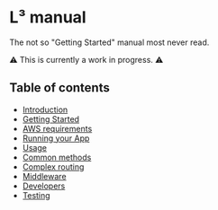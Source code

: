 # L³ manual

The not so "Getting Started" manual most never read.

:warning: This is currently a work in progress. :warning:

## Table of contents

- [Introduction](Introduction.md)
- [Getting Started](GettingStarted.md)
- [AWS requirements](AWSRequirements.md)
- [Running your App](RunningYourApp.md)
- [Usage](Usage.md)
- [Common methods](CommonMethods.md)
- [Complex routing](ComplexRouting.md)
- [Middleware](Middleware.md)
- [Developers](Developers.md)
- [Testing](Testing.md)
